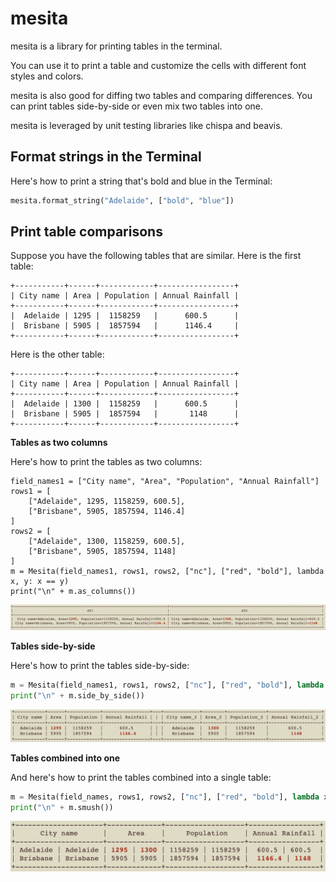 # mesita

mesita is a library for printing tables in the terminal.

You can use it to print a table and customize the cells with different font styles and colors.

mesita is also good for diffing two tables and comparing differences.  You can print tables side-by-side or even mix two tables into one.

mesita is leveraged by unit testing libraries like chispa and beavis.

## Format strings in the Terminal

Here's how to print a string that's bold and blue in the Terminal:

```python
mesita.format_string("Adelaide", ["bold", "blue"])
```

## Print table comparisons

Suppose you have the following tables that are similar.  Here is the first table:

```
+-----------+------+------------+-----------------+
| City name | Area | Population | Annual Rainfall |
+-----------+------+------------+-----------------+
|  Adelaide | 1295 |  1158259   |      600.5      |
|  Brisbane | 5905 |  1857594   |      1146.4     |
+-----------+------+------------+-----------------+
```

Here is the other table:

```
+-----------+------+------------+-----------------+
| City name | Area | Population | Annual Rainfall |
+-----------+------+------------+-----------------+
|  Adelaide | 1300 |  1158259   |      600.5      |
|  Brisbane | 5905 |  1857594   |       1148      |
+-----------+------+------------+-----------------+
```

**Tables as two columns**

Here's how to print the tables as two columns:

```
field_names1 = ["City name", "Area", "Population", "Annual Rainfall"]
rows1 = [
    ["Adelaide", 1295, 1158259, 600.5],
    ["Brisbane", 5905, 1857594, 1146.4]
]
rows2 = [
    ["Adelaide", 1300, 1158259, 600.5],
    ["Brisbane", 5905, 1857594, 1148]
]
m = Mesita(field_names1, rows1, rows2, ["nc"], ["red", "bold"], lambda x, y: x == y)
print("\n" + m.as_columns())
```

![two_columns](https://github.com/MrPowers/mesita/blob/main/images/two_columns.png)

**Tables side-by-side**

Here's how to print the tables side-by-side:

```python
m = Mesita(field_names1, rows1, rows2, ["nc"], ["red", "bold"], lambda x, y: x == y)
print("\n" + m.side_by_side())
```

![side_by_side](https://github.com/MrPowers/mesita/blob/main/images/side_by_side.png)

**Tables combined into one**

And here's how to print the tables combined into a single table:

```python
m = Mesita(field_names, rows1, rows2, ["nc"], ["red", "bold"], lambda x, y: x == y)
print("\n" + m.smush())
```

![smush](https://github.com/MrPowers/mesita/blob/main/images/smush.png)
